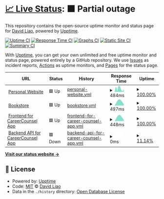 # [📈 Live Status](https://liaocanada.github.io/upptime-health-checker): <!--live status--> **🟧 Partial outage**

This repository contains the open-source uptime monitor and status page for [David Liao](davidliao.ca), powered by [Upptime](https://github.com/upptime/upptime).

[![Uptime CI](https://github.com/liaocanada/upptime-health-checker/workflows/Uptime%20CI/badge.svg)](https://github.com/upptime/upptime/actions?query=workflow%3A%22Uptime+CI%22)
[![Response Time CI](https://github.com/liaocanada/upptime-health-checker/workflows/Response%20Time%20CI/badge.svg)](https://github.com/upptime/upptime/actions?query=workflow%3A%22Response+Time+CI%22)
[![Graphs CI](https://github.com/liaocanada/upptime-health-checker/workflows/Graphs%20CI/badge.svg)](https://github.com/upptime/upptime/actions?query=workflow%3A%22Graphs+CI%22)
[![Static Site CI](https://github.com/liaocanada/upptime-health-checker/workflows/Static%20Site%20CI/badge.svg)](https://github.com/upptime/upptime/actions?query=workflow%3A%22Static+Site+CI%22)
[![Summary CI](https://github.com/liaocanada/upptime-health-checker/workflows/Summary%20CI/badge.svg)](https://github.com/upptime/upptime/actions?query=workflow%3A%22Summary+CI%22)

With [Upptime](https://upptime.js.org), you can get your own unlimited and free uptime monitor and status page, powered entirely by a GitHub repository. We use [Issues](https://github.com/liaocanada/upptime-health-checker/issues) as incident reports, [Actions](https://github.com/liaocanada/upptime-health-checker/actions) as uptime monitors, and [Pages](https://liaocanada.github.io/upptime-health-checker) for the status page.

<!--start: status pages-->
<!-- This summary is generated by Upptime (https://github.com/upptime/upptime) -->
<!-- Do not edit this manually, your changes will be overwritten -->
<!-- prettier-ignore -->
| URL | Status | History | Response Time | Uptime |
| --- | ------ | ------- | ------------- | ------ |
| <img alt="" src="https://favicons.githubusercontent.com/www.davidliao.ca" height="13"> [Personal Website](https://www.davidliao.ca) | 🟩 Up | [personal-website.yml](https://github.com/liaocanada/upptime-health-checker/commits/master/history/personal-website.yml) | <details><summary><img alt="Response time graph" src="./graphs/personal-website/response-time-week.png" height="20"> 484ms</summary><br><a href="https://liaocanada.github.io/upptime-health-checker/history/personal-website"><img alt="Response time 484" src="https://img.shields.io/endpoint?url=https%3A%2F%2Fraw.githubusercontent.com%2Fliaocanada%2Fupptime-health-checker%2Fmaster%2Fapi%2Fpersonal-website%2Fresponse-time.json"></a><br><a href="https://liaocanada.github.io/upptime-health-checker/history/personal-website"><img alt="24-hour response time 484" src="https://img.shields.io/endpoint?url=https%3A%2F%2Fraw.githubusercontent.com%2Fliaocanada%2Fupptime-health-checker%2Fmaster%2Fapi%2Fpersonal-website%2Fresponse-time-day.json"></a><br><a href="https://liaocanada.github.io/upptime-health-checker/history/personal-website"><img alt="7-day response time 484" src="https://img.shields.io/endpoint?url=https%3A%2F%2Fraw.githubusercontent.com%2Fliaocanada%2Fupptime-health-checker%2Fmaster%2Fapi%2Fpersonal-website%2Fresponse-time-week.json"></a><br><a href="https://liaocanada.github.io/upptime-health-checker/history/personal-website"><img alt="30-day response time 484" src="https://img.shields.io/endpoint?url=https%3A%2F%2Fraw.githubusercontent.com%2Fliaocanada%2Fupptime-health-checker%2Fmaster%2Fapi%2Fpersonal-website%2Fresponse-time-month.json"></a><br><a href="https://liaocanada.github.io/upptime-health-checker/history/personal-website"><img alt="1-year response time 484" src="https://img.shields.io/endpoint?url=https%3A%2F%2Fraw.githubusercontent.com%2Fliaocanada%2Fupptime-health-checker%2Fmaster%2Fapi%2Fpersonal-website%2Fresponse-time-year.json"></a></details> | <details><summary><a href="https://liaocanada.github.io/upptime-health-checker/history/personal-website">100.00%</a></summary><a href="https://liaocanada.github.io/upptime-health-checker/history/personal-website"><img alt="All-time uptime 100.00%" src="https://img.shields.io/endpoint?url=https%3A%2F%2Fraw.githubusercontent.com%2Fliaocanada%2Fupptime-health-checker%2Fmaster%2Fapi%2Fpersonal-website%2Fuptime.json"></a><br><a href="https://liaocanada.github.io/upptime-health-checker/history/personal-website"><img alt="24-hour uptime 100.00%" src="https://img.shields.io/endpoint?url=https%3A%2F%2Fraw.githubusercontent.com%2Fliaocanada%2Fupptime-health-checker%2Fmaster%2Fapi%2Fpersonal-website%2Fuptime-day.json"></a><br><a href="https://liaocanada.github.io/upptime-health-checker/history/personal-website"><img alt="7-day uptime 100.00%" src="https://img.shields.io/endpoint?url=https%3A%2F%2Fraw.githubusercontent.com%2Fliaocanada%2Fupptime-health-checker%2Fmaster%2Fapi%2Fpersonal-website%2Fuptime-week.json"></a><br><a href="https://liaocanada.github.io/upptime-health-checker/history/personal-website"><img alt="30-day uptime 100.00%" src="https://img.shields.io/endpoint?url=https%3A%2F%2Fraw.githubusercontent.com%2Fliaocanada%2Fupptime-health-checker%2Fmaster%2Fapi%2Fpersonal-website%2Fuptime-month.json"></a><br><a href="https://liaocanada.github.io/upptime-health-checker/history/personal-website"><img alt="1-year uptime 100.00%" src="https://img.shields.io/endpoint?url=https%3A%2F%2Fraw.githubusercontent.com%2Fliaocanada%2Fupptime-health-checker%2Fmaster%2Fapi%2Fpersonal-website%2Fuptime-year.json"></a></details>
| <img alt="" src="https://favicons.githubusercontent.com/ebookstore.davidliao.ca" height="13"> [Bookstore](https://ebookstore.davidliao.ca/) | 🟩 Up | [bookstore.yml](https://github.com/liaocanada/upptime-health-checker/commits/master/history/bookstore.yml) | <details><summary><img alt="Response time graph" src="./graphs/bookstore/response-time-week.png" height="20"> 497ms</summary><br><a href="https://liaocanada.github.io/upptime-health-checker/history/bookstore"><img alt="Response time 497" src="https://img.shields.io/endpoint?url=https%3A%2F%2Fraw.githubusercontent.com%2Fliaocanada%2Fupptime-health-checker%2Fmaster%2Fapi%2Fbookstore%2Fresponse-time.json"></a><br><a href="https://liaocanada.github.io/upptime-health-checker/history/bookstore"><img alt="24-hour response time 497" src="https://img.shields.io/endpoint?url=https%3A%2F%2Fraw.githubusercontent.com%2Fliaocanada%2Fupptime-health-checker%2Fmaster%2Fapi%2Fbookstore%2Fresponse-time-day.json"></a><br><a href="https://liaocanada.github.io/upptime-health-checker/history/bookstore"><img alt="7-day response time 497" src="https://img.shields.io/endpoint?url=https%3A%2F%2Fraw.githubusercontent.com%2Fliaocanada%2Fupptime-health-checker%2Fmaster%2Fapi%2Fbookstore%2Fresponse-time-week.json"></a><br><a href="https://liaocanada.github.io/upptime-health-checker/history/bookstore"><img alt="30-day response time 497" src="https://img.shields.io/endpoint?url=https%3A%2F%2Fraw.githubusercontent.com%2Fliaocanada%2Fupptime-health-checker%2Fmaster%2Fapi%2Fbookstore%2Fresponse-time-month.json"></a><br><a href="https://liaocanada.github.io/upptime-health-checker/history/bookstore"><img alt="1-year response time 497" src="https://img.shields.io/endpoint?url=https%3A%2F%2Fraw.githubusercontent.com%2Fliaocanada%2Fupptime-health-checker%2Fmaster%2Fapi%2Fbookstore%2Fresponse-time-year.json"></a></details> | <details><summary><a href="https://liaocanada.github.io/upptime-health-checker/history/bookstore">100.00%</a></summary><a href="https://liaocanada.github.io/upptime-health-checker/history/bookstore"><img alt="All-time uptime 100.00%" src="https://img.shields.io/endpoint?url=https%3A%2F%2Fraw.githubusercontent.com%2Fliaocanada%2Fupptime-health-checker%2Fmaster%2Fapi%2Fbookstore%2Fuptime.json"></a><br><a href="https://liaocanada.github.io/upptime-health-checker/history/bookstore"><img alt="24-hour uptime 100.00%" src="https://img.shields.io/endpoint?url=https%3A%2F%2Fraw.githubusercontent.com%2Fliaocanada%2Fupptime-health-checker%2Fmaster%2Fapi%2Fbookstore%2Fuptime-day.json"></a><br><a href="https://liaocanada.github.io/upptime-health-checker/history/bookstore"><img alt="7-day uptime 100.00%" src="https://img.shields.io/endpoint?url=https%3A%2F%2Fraw.githubusercontent.com%2Fliaocanada%2Fupptime-health-checker%2Fmaster%2Fapi%2Fbookstore%2Fuptime-week.json"></a><br><a href="https://liaocanada.github.io/upptime-health-checker/history/bookstore"><img alt="30-day uptime 100.00%" src="https://img.shields.io/endpoint?url=https%3A%2F%2Fraw.githubusercontent.com%2Fliaocanada%2Fupptime-health-checker%2Fmaster%2Fapi%2Fbookstore%2Fuptime-month.json"></a><br><a href="https://liaocanada.github.io/upptime-health-checker/history/bookstore"><img alt="1-year uptime 100.00%" src="https://img.shields.io/endpoint?url=https%3A%2F%2Fraw.githubusercontent.com%2Fliaocanada%2Fupptime-health-checker%2Fmaster%2Fapi%2Fbookstore%2Fuptime-year.json"></a></details>
| <img alt="" src="https://favicons.githubusercontent.com/app.davidliao.ca" height="13"> [Frontend for CareerCounsel App](https://app.davidliao.ca) | 🟩 Up | [frontend-for-career-counsel-app.yml](https://github.com/liaocanada/upptime-health-checker/commits/master/history/frontend-for-career-counsel-app.yml) | <details><summary><img alt="Response time graph" src="./graphs/frontend-for-career-counsel-app/response-time-week.png" height="20"> 448ms</summary><br><a href="https://liaocanada.github.io/upptime-health-checker/history/frontend-for-career-counsel-app"><img alt="Response time 448" src="https://img.shields.io/endpoint?url=https%3A%2F%2Fraw.githubusercontent.com%2Fliaocanada%2Fupptime-health-checker%2Fmaster%2Fapi%2Ffrontend-for-career-counsel-app%2Fresponse-time.json"></a><br><a href="https://liaocanada.github.io/upptime-health-checker/history/frontend-for-career-counsel-app"><img alt="24-hour response time 448" src="https://img.shields.io/endpoint?url=https%3A%2F%2Fraw.githubusercontent.com%2Fliaocanada%2Fupptime-health-checker%2Fmaster%2Fapi%2Ffrontend-for-career-counsel-app%2Fresponse-time-day.json"></a><br><a href="https://liaocanada.github.io/upptime-health-checker/history/frontend-for-career-counsel-app"><img alt="7-day response time 448" src="https://img.shields.io/endpoint?url=https%3A%2F%2Fraw.githubusercontent.com%2Fliaocanada%2Fupptime-health-checker%2Fmaster%2Fapi%2Ffrontend-for-career-counsel-app%2Fresponse-time-week.json"></a><br><a href="https://liaocanada.github.io/upptime-health-checker/history/frontend-for-career-counsel-app"><img alt="30-day response time 448" src="https://img.shields.io/endpoint?url=https%3A%2F%2Fraw.githubusercontent.com%2Fliaocanada%2Fupptime-health-checker%2Fmaster%2Fapi%2Ffrontend-for-career-counsel-app%2Fresponse-time-month.json"></a><br><a href="https://liaocanada.github.io/upptime-health-checker/history/frontend-for-career-counsel-app"><img alt="1-year response time 448" src="https://img.shields.io/endpoint?url=https%3A%2F%2Fraw.githubusercontent.com%2Fliaocanada%2Fupptime-health-checker%2Fmaster%2Fapi%2Ffrontend-for-career-counsel-app%2Fresponse-time-year.json"></a></details> | <details><summary><a href="https://liaocanada.github.io/upptime-health-checker/history/frontend-for-career-counsel-app">100.00%</a></summary><a href="https://liaocanada.github.io/upptime-health-checker/history/frontend-for-career-counsel-app"><img alt="All-time uptime 100.00%" src="https://img.shields.io/endpoint?url=https%3A%2F%2Fraw.githubusercontent.com%2Fliaocanada%2Fupptime-health-checker%2Fmaster%2Fapi%2Ffrontend-for-career-counsel-app%2Fuptime.json"></a><br><a href="https://liaocanada.github.io/upptime-health-checker/history/frontend-for-career-counsel-app"><img alt="24-hour uptime 100.00%" src="https://img.shields.io/endpoint?url=https%3A%2F%2Fraw.githubusercontent.com%2Fliaocanada%2Fupptime-health-checker%2Fmaster%2Fapi%2Ffrontend-for-career-counsel-app%2Fuptime-day.json"></a><br><a href="https://liaocanada.github.io/upptime-health-checker/history/frontend-for-career-counsel-app"><img alt="7-day uptime 100.00%" src="https://img.shields.io/endpoint?url=https%3A%2F%2Fraw.githubusercontent.com%2Fliaocanada%2Fupptime-health-checker%2Fmaster%2Fapi%2Ffrontend-for-career-counsel-app%2Fuptime-week.json"></a><br><a href="https://liaocanada.github.io/upptime-health-checker/history/frontend-for-career-counsel-app"><img alt="30-day uptime 100.00%" src="https://img.shields.io/endpoint?url=https%3A%2F%2Fraw.githubusercontent.com%2Fliaocanada%2Fupptime-health-checker%2Fmaster%2Fapi%2Ffrontend-for-career-counsel-app%2Fuptime-month.json"></a><br><a href="https://liaocanada.github.io/upptime-health-checker/history/frontend-for-career-counsel-app"><img alt="1-year uptime 100.00%" src="https://img.shields.io/endpoint?url=https%3A%2F%2Fraw.githubusercontent.com%2Fliaocanada%2Fupptime-health-checker%2Fmaster%2Fapi%2Ffrontend-for-career-counsel-app%2Fuptime-year.json"></a></details>
| <img alt="" src="https://favicons.githubusercontent.com/api.davidliao.ca" height="13"> [Backend API for CareerCounsel App](https://api.davidliao.ca) | 🟥 Down | [backend-api-for-career-counsel-app.yml](https://github.com/liaocanada/upptime-health-checker/commits/master/history/backend-api-for-career-counsel-app.yml) | <details><summary><img alt="Response time graph" src="./graphs/backend-api-for-career-counsel-app/response-time-week.png" height="20"> 0ms</summary><br><a href="https://liaocanada.github.io/upptime-health-checker/history/backend-api-for-career-counsel-app"><img alt="Response time 0" src="https://img.shields.io/endpoint?url=https%3A%2F%2Fraw.githubusercontent.com%2Fliaocanada%2Fupptime-health-checker%2Fmaster%2Fapi%2Fbackend-api-for-career-counsel-app%2Fresponse-time.json"></a><br><a href="https://liaocanada.github.io/upptime-health-checker/history/backend-api-for-career-counsel-app"><img alt="24-hour response time 0" src="https://img.shields.io/endpoint?url=https%3A%2F%2Fraw.githubusercontent.com%2Fliaocanada%2Fupptime-health-checker%2Fmaster%2Fapi%2Fbackend-api-for-career-counsel-app%2Fresponse-time-day.json"></a><br><a href="https://liaocanada.github.io/upptime-health-checker/history/backend-api-for-career-counsel-app"><img alt="7-day response time 0" src="https://img.shields.io/endpoint?url=https%3A%2F%2Fraw.githubusercontent.com%2Fliaocanada%2Fupptime-health-checker%2Fmaster%2Fapi%2Fbackend-api-for-career-counsel-app%2Fresponse-time-week.json"></a><br><a href="https://liaocanada.github.io/upptime-health-checker/history/backend-api-for-career-counsel-app"><img alt="30-day response time 0" src="https://img.shields.io/endpoint?url=https%3A%2F%2Fraw.githubusercontent.com%2Fliaocanada%2Fupptime-health-checker%2Fmaster%2Fapi%2Fbackend-api-for-career-counsel-app%2Fresponse-time-month.json"></a><br><a href="https://liaocanada.github.io/upptime-health-checker/history/backend-api-for-career-counsel-app"><img alt="1-year response time 0" src="https://img.shields.io/endpoint?url=https%3A%2F%2Fraw.githubusercontent.com%2Fliaocanada%2Fupptime-health-checker%2Fmaster%2Fapi%2Fbackend-api-for-career-counsel-app%2Fresponse-time-year.json"></a></details> | <details><summary><a href="https://liaocanada.github.io/upptime-health-checker/history/backend-api-for-career-counsel-app">11.14%</a></summary><a href="https://liaocanada.github.io/upptime-health-checker/history/backend-api-for-career-counsel-app"><img alt="All-time uptime 11.14%" src="https://img.shields.io/endpoint?url=https%3A%2F%2Fraw.githubusercontent.com%2Fliaocanada%2Fupptime-health-checker%2Fmaster%2Fapi%2Fbackend-api-for-career-counsel-app%2Fuptime.json"></a><br><a href="https://liaocanada.github.io/upptime-health-checker/history/backend-api-for-career-counsel-app"><img alt="24-hour uptime 11.14%" src="https://img.shields.io/endpoint?url=https%3A%2F%2Fraw.githubusercontent.com%2Fliaocanada%2Fupptime-health-checker%2Fmaster%2Fapi%2Fbackend-api-for-career-counsel-app%2Fuptime-day.json"></a><br><a href="https://liaocanada.github.io/upptime-health-checker/history/backend-api-for-career-counsel-app"><img alt="7-day uptime 11.14%" src="https://img.shields.io/endpoint?url=https%3A%2F%2Fraw.githubusercontent.com%2Fliaocanada%2Fupptime-health-checker%2Fmaster%2Fapi%2Fbackend-api-for-career-counsel-app%2Fuptime-week.json"></a><br><a href="https://liaocanada.github.io/upptime-health-checker/history/backend-api-for-career-counsel-app"><img alt="30-day uptime 11.14%" src="https://img.shields.io/endpoint?url=https%3A%2F%2Fraw.githubusercontent.com%2Fliaocanada%2Fupptime-health-checker%2Fmaster%2Fapi%2Fbackend-api-for-career-counsel-app%2Fuptime-month.json"></a><br><a href="https://liaocanada.github.io/upptime-health-checker/history/backend-api-for-career-counsel-app"><img alt="1-year uptime 11.14%" src="https://img.shields.io/endpoint?url=https%3A%2F%2Fraw.githubusercontent.com%2Fliaocanada%2Fupptime-health-checker%2Fmaster%2Fapi%2Fbackend-api-for-career-counsel-app%2Fuptime-year.json"></a></details>

<!--end: status pages-->

[**Visit our status website →**](https://liaocanada.github.io/upptime-health-checker)

## 📄 License

- Powered by: [Upptime](https://github.com/upptime/upptime)
- Code: [MIT](./LICENSE) © [David Liao](davidliao.ca)
- Data in the `./history` directory: [Open Database License](https://opendatacommons.org/licenses/odbl/1-0/)
